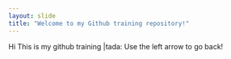 ```yaml
---
layout: slide
title: "Welcome to my Github training repository!"
---
```

Hi
This is my github training |tada:
Use the left arrow to go back!
